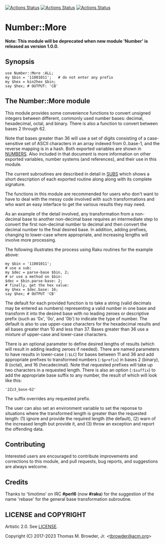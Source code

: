 [![Actions Status](https://github.com/tbrowder/Number-More/actions/workflows/linux.yml/badge.svg)](https://github.com/tbrowder/Number-More/actions) [![Actions Status](https://github.com/tbrowder/Number-more/actions/workflows/macos.yml/badge.svg)](https://github.com/tbrowder/Number-More/actions) [![Actions Status](https://github.com/tbrowder/Number-More/actions/workflows/windows.yml/badge.svg)](https://github.com/tbrowder/Number-More/actions)

# Number::More

**Note: This module will be deprecated when new module 'Number' is released
as version 1.0.0.**

## Synopsis

    use Number::More :ALL;
    my $bin = '11001011';   # do not enter any prefix
    my $hex = bin2hex $bin;
    say $hex; # OUTPUT: 'CB'

## The Number::More module

This module provides some convenience functions to convert unsigned
integers between different, commonly used number bases: decimal,
hexadecimal, octal, and binary. There is also a function to convert
between bases 2 through 62.

Note that bases greater than 36 will use a set of digits consisting of
a case-sensitive set of ASCII characters in an array indexed from
0..base-1, and the reverse mapping is in a hash.  Both exported
variables are shown in
[NUMBERS](https://github.com/tbrowder/Number-More/blob/master/docs/NUMBERS.md).
Also included in that document is more information on other exported
variables, number systems (and references), and their use in this
module.

The current subroutines are described in detail in
[SUBS](https://github.com/tbrowder/Number-More/blob/master/docs/SUBS.md)
which shows a short description of each exported routine along along
with its complete signature.

The functions in this module are recommended for users who don't want
to have to deal with the messy code involved with such transformations
and who want an easy interface to get the various results they may
need.

As an example of the detail involved, any transformation from a
non-decimal base to another non-decimal base requires an intermediate
step to convert the first non-decimal number to decimal and then
convert the decimal number to the final desired base.  In addition,
adding prefixes, changing to lower-case where appropriate, and
increasing lengths will involve more processing.

The following illustrates the process using Raku routines for the
example above:

    my $bin = '11001011';
    # use a sub:
    my $dec = parse-base $bin, 2;
    # or use a method on $bin: 
    $dec = $bin.parse-base: 2;
    # finally, get the hex value:
    my $hex = $dec.base: 16;
    say $hex; # OUTPUT 'CB'

The default for each provided function is to take a string (valid
decimals may be entered as numbers) representing a valid number in one
base and transform it into the desired base with no leading zeroes or
descriptive prefix (such as '0x', '0o', and '0b') to indicate the type
of number.  The default is also to use upper-case characters for the
hexadecimal results and all bases greater than 10 and less than 37.
Bases greater than 36 use a mixture of upper-case and lower-case
characters.

There is an optional parameter to define desired lengths of results
(which will result in adding leading zeroes if needed).  There are
named parameters to have results in lower-case (`:$LC`) for bases
between 11 and 36 and add appropriate prefixes to transformed numbers
(`:$prefix`) in bases 2 (binary), 8 (octal), and 16 (hecadecimal).
Note that requested prefixes will take up two characters in a
requested length.  There is also an option (`:$suffix`) to add the
appropriate base suffix to any number, the result of which will look
like this:

    '2Zz3_base-62'

The suffix overrides any requested prefix.

The user can also set an environment variable to set the reponse to
situations where the transformed length is greater than the requested
length: (1) ignore and provide the required length (the default), (2)
warn of the increased length but provide it, and (3) throw an
exception and report the offending data.

## Contributing

Interested users are encouraged to contribute improvements and
corrections to this module, and pull requests, bug reports, and
suggestions are always welcome.

## Credits

Thanks to 'timotimo' on IRC **\#perl6** (now **\#raku**) for the suggestion of the name
'rebase' for the general base transformation subroutine.

## LICENSE and COPYRIGHT

Artistic 2.0. See [LICENSE](https://github.com/tbrowder/Number-More/blob/master/LICENSE).

Copyright (C) 2017-2023 Thomas M. Browder, Jr. <<tbrowder@acm.org>>
